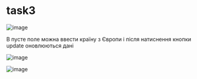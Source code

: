 # task3

![image](https://user-images.githubusercontent.com/85642728/123114945-601a4400-d448-11eb-8430-44083829c38e.png)

В пусте поле можна ввести країну з Європи і після натиснення кнопки update оновлюються дані

![image](https://user-images.githubusercontent.com/85642728/123114831-45e06600-d448-11eb-8bd7-974ae26d790e.png)

![image](https://user-images.githubusercontent.com/85642728/123115345-b7201900-d448-11eb-81dc-d3f980c4a67c.png)
